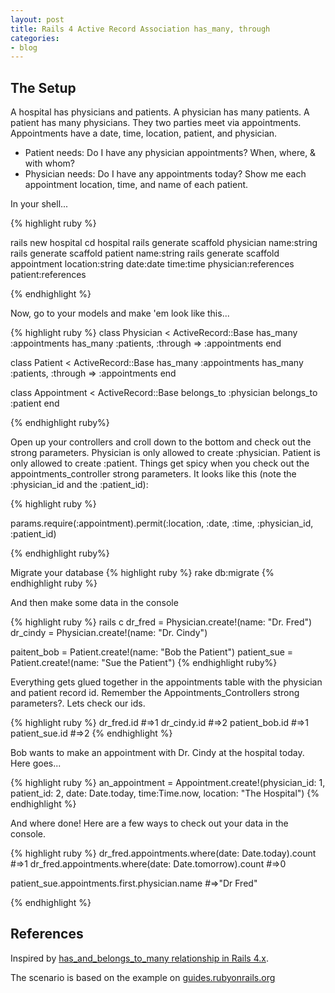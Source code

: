 ```yaml
---
layout: post
title: Rails 4 Active Record Association has_many, through  
categories:
- blog
---
```


The Setup
---------
A hospital has physicians and patients.  A physician has many patients. A patient has many physicians. They two parties meet via appointments. Appointments have a date, time, location, patient, and physician.

* Patient needs: Do I have any physician appointments? When, where, & with whom?
* Physician needs: Do I have any appointments today? Show me each appointment location, time, and name of each patient. 

In your shell...

{% highlight ruby %}

rails new hospital
cd hospital
rails generate scaffold physician name:string
rails generate scaffold patient name:string
rails generate scaffold appointment location:string date:date time:time physician:references patient:references

{% endhighlight %}

Now, go to your models and make 'em look like this...

{% highlight ruby %}
class Physician < ActiveRecord::Base
  has_many :appointments
  has_many :patients, :through => :appointments
end

class Patient < ActiveRecord::Base
  has_many :appointments
  has_many :patients, :through => :appointments
end

class Appointment < ActiveRecord::Base
  belongs_to :physician
  belongs_to :patient
end

{% endhighlight ruby%}

Open up your controllers and croll down to the bottom and check out the strong parameters. Physician is only allowed to create :physician. Patient is only allowed to create :patient.  Things get spicy when you check out the appointments_controller strong parameters.  It looks like this (note the :physician_id and the :patient_id):

{% highlight ruby %}

params.require(:appointment).permit(:location, :date, :time, :physician_id, :patient_id)

{% endhighlight ruby%}

Migrate your database
{% highlight ruby %}
rake db:migrate
{% endhighlight ruby %}

And then make some data in the console

{% highlight ruby %}
rails c
dr_fred = Physician.create!(name: "Dr. Fred")
dr_cindy = Physician.create!(name: "Dr. Cindy")

paitent_bob = Patient.create!(name: "Bob the Patient")
patient_sue = Patient.create!(name: "Sue the Patient")
{% endhighlight ruby%}

Everything gets glued together in the appointments table with the physician and patient record id. Remember the Appointments_Controllers strong parameters?. Lets check our ids.

{% highlight ruby %}
dr_fred.id  #=>1
dr_cindy.id #=>2
patient_bob.id #=>1
patient_sue.id #=>2
{% endhighlight %}

Bob wants to make an appointment with Dr. Cindy at the hospital today. Here goes...

{% highlight ruby %}
an_appointment = Appointment.create!(physician_id: 1, patient_id: 2, date: Date.today, time:Time.now, location: "The Hospital")
{% endhighlight %}

And where done! Here are a few ways to check out your data in the console.

{% highlight ruby %}
dr_fred.appointments.where(date: Date.today).count  #=>1
dr_fred.appointments.where(date: Date.tomorrow).count  #=>0

patient_sue.appointments.first.physician.name  #=>"Dr Fred"

{% endhighlight %}


References
---------
Inspired by [has_and_belongs_to_many relationship in Rails 4.x](http://habtmexexample.herokuapp.com/instructions).

The scenario is based on the example on [guides.rubyonrails.org](guides.rubyonrails.org/association_basics.html#the-has-many-through-association)
